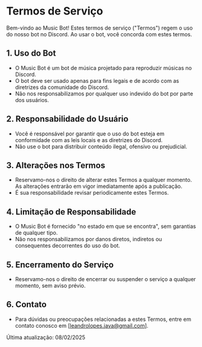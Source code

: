 # Termos de Serviço

Bem-vindo ao Music Bot! Estes termos de serviço ("Termos") regem o uso do nosso bot no Discord. Ao usar o bot, você concorda com estes termos.

## 1. Uso do Bot
- O Music Bot é um bot de música projetado para reproduzir músicas no Discord.
- O bot deve ser usado apenas para fins legais e de acordo com as diretrizes da comunidade do Discord.
- Não nos responsabilizamos por qualquer uso indevido do bot por parte dos usuários.

## 2. Responsabilidade do Usuário
- Você é responsável por garantir que o uso do bot esteja em conformidade com as leis locais e as diretrizes do Discord.
- Não use o bot para distribuir conteúdo ilegal, ofensivo ou prejudicial.

## 3. Alterações nos Termos
- Reservamo-nos o direito de alterar estes Termos a qualquer momento. As alterações entrarão em vigor imediatamente após a publicação.
- É sua responsabilidade revisar periodicamente estes Termos.

## 4. Limitação de Responsabilidade
- O Music Bot é fornecido "no estado em que se encontra", sem garantias de qualquer tipo.
- Não nos responsabilizamos por danos diretos, indiretos ou consequentes decorrentes do uso do bot.

## 5. Encerramento do Serviço
- Reservamo-nos o direito de encerrar ou suspender o serviço a qualquer momento, sem aviso prévio.

## 6. Contato
- Para dúvidas ou preocupações relacionadas a estes Termos, entre em contato conosco em [leandrolopes.java@gmail.com].

Última atualização: 08/02/2025
